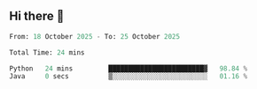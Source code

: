 ## Hi there 👋

<!--START_SECTION:waka-->

```python
From: 18 October 2025 - To: 25 October 2025

Total Time: 24 mins

Python   24 mins         ████████████████████████▓   98.84 %
Java     0 secs          ▒░░░░░░░░░░░░░░░░░░░░░░░░   01.16 %
```

<!--END_SECTION:waka-->
